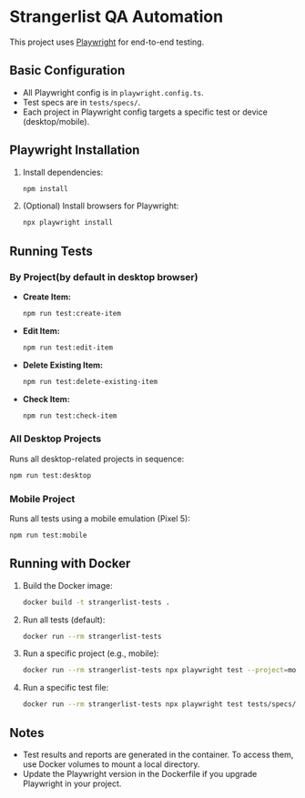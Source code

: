 # Strangerlist QA Automation

This project uses [Playwright](https://playwright.dev/) for end-to-end testing.

## Basic Configuration
- All Playwright config is in `playwright.config.ts`.
- Test specs are in `tests/specs/`.
- Each project in Playwright config targets a specific test or device (desktop/mobile).

## Playwright Installation

1. Install dependencies:
   ```bash
   npm install
   ```
2. (Optional) Install browsers for Playwright:
   ```bash
   npx playwright install
   ```

## Running Tests

### By Project(by default in desktop browser)
- **Create Item:**
  ```bash
  npm run test:create-item
  ```
- **Edit Item:**
  ```bash
  npm run test:edit-item
  ```
- **Delete Existing Item:**
  ```bash
  npm run test:delete-existing-item
  ```
- **Check Item:**
  ```bash
  npm run test:check-item
  ```

### All Desktop Projects
Runs all desktop-related projects in sequence:
```bash
npm run test:desktop
```

### Mobile Project
Runs all tests using a mobile emulation (Pixel 5):
```bash
npm run test:mobile
```

## Running with Docker

1. Build the Docker image:
   ```bash
   docker build -t strangerlist-tests .
   ```
2. Run all tests (default):
   ```bash
   docker run --rm strangerlist-tests
   ```
3. Run a specific project (e.g., mobile):
   ```bash
   docker run --rm strangerlist-tests npx playwright test --project=mobile
   ```
4. Run a specific test file:
   ```bash
   docker run --rm strangerlist-tests npx playwright test tests/specs/create-itiem.spec.ts
   ```

## Notes
- Test results and reports are generated in the container. To access them, use Docker volumes to mount a local directory.
- Update the Playwright version in the Dockerfile if you upgrade Playwright in your project. 